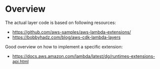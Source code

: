 # Overview
The actual layer code is based on following resources:
* https://github.com/aws-samples/aws-lambda-extensions/
* https://bobbyhadz.com/blog/aws-cdk-lambda-layers

Good overview on how to implement a specific extension:
* https://docs.aws.amazon.com/lambda/latest/dg/runtimes-extensions-api.html

